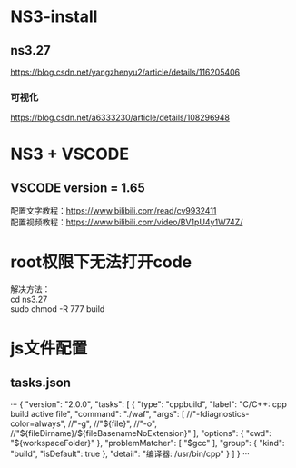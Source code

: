 # NS3-install
## ns3.27
https://blog.csdn.net/yangzhenyu2/article/details/116205406  
### 可视化
https://blog.csdn.net/a6333230/article/details/108296948  

# NS3 + VSCODE 
## VSCODE version = 1.65
配置文字教程：https://www.bilibili.com/read/cv9932411  
配置视频教程：https://www.bilibili.com/video/BV1pU4y1W74Z/

# root权限下无法打开code
解决方法：  
cd ns3.27  
sudo chmod -R 777 build

# js文件配置
## tasks.json
···
{
	"version": "2.0.0",
	"tasks": [
		{
			"type": "cppbuild",
			"label": "C/C++: cpp build active file",
			"command": "./waf",
			"args": [
				//"-fdiagnostics-color=always",
				//"-g",
				//"${file}",
				//"-o",
				//"${fileDirname}/${fileBasenameNoExtension}"
			],
			"options": {
				"cwd": "${workspaceFolder}"
			},
			"problemMatcher": [
				"$gcc"
			],
			"group": {
				"kind": "build",
				"isDefault": true
			},
			"detail": "编译器: /usr/bin/cpp"
		}
	]
}
···
